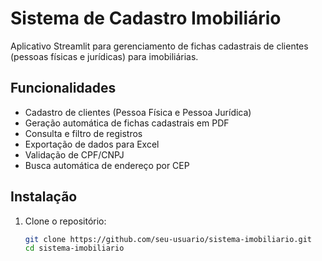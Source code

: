 # Sistema de Cadastro Imobiliário

Aplicativo Streamlit para gerenciamento de fichas cadastrais de clientes (pessoas físicas e jurídicas) para imobiliárias.

## Funcionalidades

- Cadastro de clientes (Pessoa Física e Pessoa Jurídica)
- Geração automática de fichas cadastrais em PDF
- Consulta e filtro de registros
- Exportação de dados para Excel
- Validação de CPF/CNPJ
- Busca automática de endereço por CEP

## Instalação

1. Clone o repositório:
   ```bash
   git clone https://github.com/seu-usuario/sistema-imobiliario.git
   cd sistema-imobiliario
